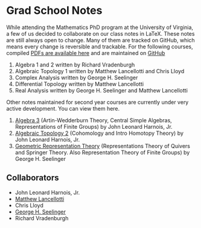 # Grad School Notes

While attending the Mathematics PhD program at the University of Virginia, a few of us decided to collaborate on our class notes in LaTeX. These notes are still always open to change. Many of them are tracked on GitHub, which means every change is reversible and trackable. For the following courses, compiled [PDFs are available here](https://github.com/ghseeli/grad-school-notes/releases/latest) and are maintained on [GitHub](https://github.com/ghseeli/grad-school-notes)

1. Algebra 1 and 2 written by Richard Vradenburgh
1. Algebraic Topology 1 written by Matthew Lancellotti and Chris Lloyd
1. Complex Analysis written by George H. Seelinger
1. Differential Topology written by Matthew Lancellotti
1. Real Analysis written by George H. Seelinger and Matthew Lancellotti

Other notes maintained for second year courses are currently under very active development. You can view them here.

1. [Algebra 3](https://www.overleaf.com/read/qnjgrnfrzpsg) (Artin-Wedderburn Theory, Central Simple Algebras, Representations of Finite Groups) by John Leonard Harnois, Jr.
1. [Algebraic Topology 2](https://www.overleaf.com/read/ndxspztkpjhb) (Cohomology and Intro Homotopy Theory) by John Leonard Harnois, Jr.
1. [Geometric Representation Theory](https://ghseeli.github.io/grad-school-writings/class-notes) (Representations Theory of Quivers and Springer Theory. Also Representation Theory of Finite Groups) by George H. Seelinger

## Collaborators
* John Leonard Harnois, Jr.
* [Matthew Lancellotti](http://www.people.virginia.edu/~ml9nn/)
* Chris Lloyd
* [George H. Seelinger](http://ghseeli.github.io)
* Richard Vradenburgh